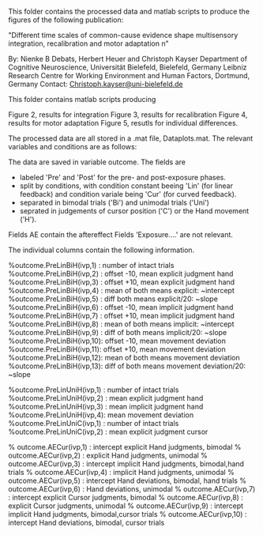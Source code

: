 This folder contains the processed data and matlab scripts to produce the figures of the following publication:

"Different time scales of common-cause evidence shape multisensory integration, recalibration and motor adaptation n"



By: Nienke B Debats, Herbert Heuer and Christoph Kayser Department of Cognitive Neuroscience, Universität Bielefeld, Bielefeld, Germany Leibniz Research Centre for Working Environment and Human Factors, Dortmund, Germany Contact: Christoph.kayser@uni-bielefeld.de

This folder contains matlab scripts producing

Figure 2, results for integration
Figure 3, results for recalibration
Figure 4, results for motor adaptation
Figure 5, resutls for individual differences. 

The processed data are all stored in a .mat file, Dataplots.mat. The relevant variables and conditions are as follows:


The data are saved in variable outcome. The fields are 
- labeled 'Pre' and 'Post' for the pre- and post-exposure phases.
- split by conditions, with condition constant beeing 'Lin' (for linear feedback) and condition variale being 'Cur' (for curved feedback).
- separated in bimodal trials ('Bi') and unimodal trials ('Uni') 
- seprated in judgements of cursor position ('C') or the Hand movement ('H').


Fields AE contain the aftereffect
Fields 'Exposure....' are not relevant.

The individual columns contain the following information.


%outcome.PreLinBiH(ivp,1) : number of intact trials 
%outcome.PreLinBiH(ivp,2) : offset -10, mean explicit judgment hand 
%outcome.PreLinBiH(ivp,3) : offset +10, mean explicit judgment hand
%outcome.PreLinBiH(ivp,4) : mean of both means explicit: ~intercept
%outcome.PreLinBiH(ivp,5) : diff both means explicit/20: ~slope
%outcome.PreLinBiH(ivp,6) : offset -10, mean implicit judgment hand
%outcome.PreLinBiH(ivp,7) : offset +10, mean implicit judgment hand
%outcome.PreLinBiH(ivp,8) : mean of both means implicit: ~intercept
%outcome.PreLinBiH(ivp,9) : diff of both means implicit/20: ~slope
%outcome.PreLinBiH(ivp,10): offset -10, mean movement deviation
%outcome.PreLinBiH(ivp,11): offset +10, mean movement deviation
%outcome.PreLinBiH(ivp,12): mean of both means movement deviation 
%outcome.PreLinBiH(ivp,13): diff of both means movement deviation/20: ~slope 


%outcome.PreLinUniH(ivp,1) : number of intact trials 
%outcome.PreLinUniH(ivp,2) : mean explicit judgment hand 
%outcome.PreLinUniH(ivp,3) : mean implicit judgment hand
%outcome.PreLinUniH(ivp,4): mean movement deviation
%outcome.PreLinUniC(ivp,1) : number of intact trials 
%outcome.PreLinUniC(ivp,2) : mean explicit judgment cursor 

% outcome.AECur(ivp,1)  : intercept explicit Hand judgments, bimodal
% outcome.AECur(ivp,2)  : explicit Hand judgments, unimodal
% outcome.AECur(ivp,3)  : intercept implicit Hand judgments, bimodal,hand trials
% outcome.AECur(ivp,4)  : implicit Hand judgments, unimodal
% outcome.AECur(ivp,5)  : intercept Hand deviations, bimodal, hand trials
% outcome.AECur(ivp,6)  : Hand deviations, unimodal
% outcome.AECur(ivp,7)  : intercept explicit Cursor judgments, bimodal
% outcome.AECur(ivp,8)  : explicit Cursor judgments, unimodal
% outcome.AECur(ivp,9)  : intercept implicit Hand judgments, bimodal,cursor trials
% outcome.AECur(ivp,10) : intercept Hand deviations, bimodal, cursor trials

